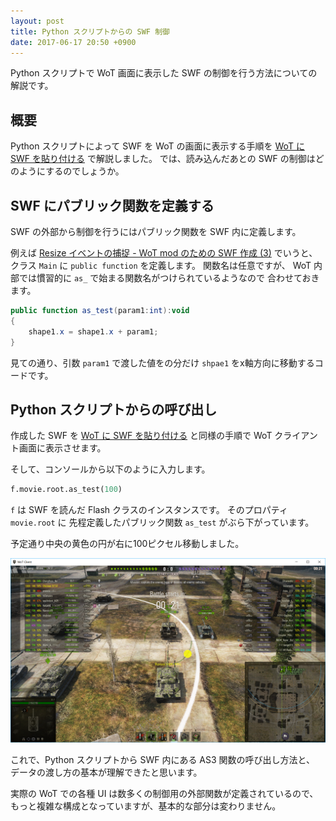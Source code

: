 ```yaml
---
layout: post
title: Python スクリプトからの SWF 制御
date: 2017-06-17 20:50 +0900
---
```

Python スクリプトで WoT 画面に表示した SWF
の制御を行う方法についての解説です。

## 概要

Python スクリプトによって SWF を WoT の画面に表示する手順を
[WoT に SWF を貼り付ける](/2017/06/17/repl_add_flash.html)
で解説しました。
では、読み込んだあとの SWF の制御はどのようにするのでしょうか。


## SWF にパブリック関数を定義する

SWF の外部から制御を行うにはパブリック関数を SWF 内に定義します。

例えば
[Resize イベントの捕捉 - WoT mod のための SWF 作成 (3)](2017/06/17/create_swf_catch_resized.html)
でいうと、
クラス `Main` に `public function` を定義します。
関数名は任意ですが、
WoT 内部では慣習的に `as_` で始まる関数名がつけられているようなので
合わせておきます。

```actionscript
public function as_test(param1:int):void
{
    shape1.x = shape1.x + param1;
}
```

見ての通り、引数 `param1` で渡した値をの分だけ `shpae1` をx軸方向に移動するコードです。


## Python スクリプトからの呼び出し

作成した SWF を
[WoT に SWF を貼り付ける](/2017/06/17/repl_add_flash.html)
と同様の手順で WoT クライアント画面に表示させます。

そして、コンソールから以下のように入力します。

```python
f.movie.root.as_test(100)
```

`f` は SWF を読んだ Flash クラスのインスタンスです。
そのプロパティ `movie.root` に
先程定義したパブリック関数 `as_test` がぶら下がっています。

予定通り中央の黄色の円が右に100ピクセル移動しました。

![SWF制御](/resources/image_20170617_17.png)


これで、Python スクリプトから SWF 内にある AS3 関数の呼び出し方法と、
データの渡し方の基本が理解できたと思います。

実際の WoT での各種 UI は数多くの制御用の外部関数が定義されているので、
もっと複雑な構成となっていますが、基本的な部分は変わりません。
